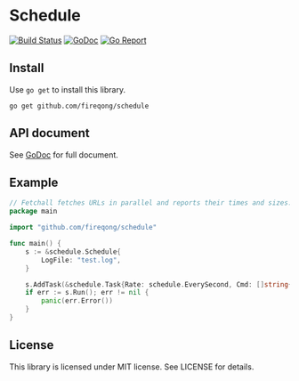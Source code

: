 # Schedule #

[![Build Status](https://travis-ci.org/fireqong/schedule.svg?branch=master)](https://travis-ci.org/fireqong/schedule)
[![GoDoc](https://godoc.org/github.com/fireqong/schedule?status.svg)](https://godoc.org/github.com/fireqong/schedule)
[![Go Report](https://goreportcard.com/badge/github.com/fireqong/schedule)](https://goreportcard.com/report/github.com/fireqong/schedule)

## Install ##

Use `go get` to install this library.

    go get github.com/fireqong/schedule
    
## API document ##

See [GoDoc](https://godoc.org/github.com/fireqong/schedule) for full document.

## Example ##

```go
// Fetchall fetches URLs in parallel and reports their times and sizes.
package main

import "github.com/fireqong/schedule"

func main() {
	s := &schedule.Schedule{
		LogFile: "test.log",
	}

	s.AddTask(&schedule.Task{Rate: schedule.EverySecond, Cmd: []string{"php", "-r", "file_put_contents('test.txt', 1, FILE_APPEND);"}})
	if err := s.Run(); err != nil {
		panic(err.Error())
	}
}
```

## License ##

This library is licensed under MIT license. See LICENSE for details.